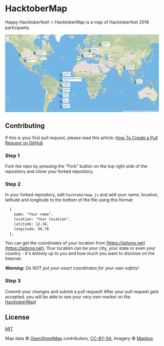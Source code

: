 HacktoberMap
============

Happy Hacktoberfest! :fire: HacktoberMap is a map of Hacktoberfest 2018 participants.

![The HacktoberMap](hacktobermap.jpg)

## Contributing

If this is your first pull request, please read this article: [How To Create a Pull Request on GitHub](https://www.digitalocean.com/community/tutorials/how-to-create-a-pull-request-on-github)

### Step 1

Fork the repo by pressing the "Fork" button on the top right side of the
repository and clone your forked repository.

### Step 2

In your forked repository, edit `hacktobermap.js` and add your name, location, 
latitude and longitude to the bottom of the file using this format:

```
  {
    name: "Your name",
    location: "Your location",
    latitude: 12.34,
    longitude: 56.78 
  },
```

You can get the coordinates of your location from [https://latlong.net](https://latlong.net). Your location can be your city, your state or even your country - it's entirely up to you and how much you want to disclose on the Internet.

***Warning:** Do NOT put your exact coordinates for your own safety!*

### Step 3 

Commit your changes and submit a pull request! After your pull request gets accepted, you will be able to see your very own marker on the [HacktoberMap](https://abhijitparida.github.io/hacktobermap/)!

## License

[MIT](LICENSE)

Map data © [OpenStreetMap](https://www.openstreetmap.org/) contributors, [CC-BY-SA](https://creativecommons.org/licenses/by-sa/2.0/), Imagery © [Mapbox](https://www.mapbox.com/)
